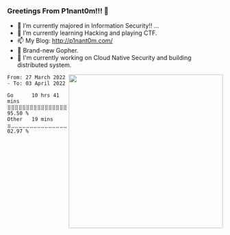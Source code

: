 ### Greetings From P1nant0m!!! 👋

<!--
**wgblikeW/wgblikeW** is a ✨ _special_ ✨ repository because its `README.md` (this file) appears on your GitHub profile.
Here are some ideas to get you started:
-->
- 🔭 I’m currently majored in Information Security!! ...
- 🌱 I’m currently learning Hacking and playing CTF.
- 📫 My Blog: http://p1nant0m.com/
- 🐹 Brand-new Gopher.
- 🥸 I'm currently working on Cloud Native Security and building distributed system.

<img src="https://github-readme-stats.vercel.app/api?username=wgblikeW&layout=compact&show_icons=true&theme=dracula" width="360" align="right">  


<!--START_SECTION:waka-->

```text
From: 27 March 2022 - To: 03 April 2022

Go      10 hrs 41 mins  ⣿⣿⣿⣿⣿⣿⣿⣿⣿⣿⣿⣿⣿⣿⣿⣿⣿⣿⣿⣿⣿⣿⣿⣷⣀   95.50 %
Other   19 mins         ⣶⣀⣀⣀⣀⣀⣀⣀⣀⣀⣀⣀⣀⣀⣀⣀⣀⣀⣀⣀⣀⣀⣀⣀⣀   02.97 %
```

<!--END_SECTION:waka-->
